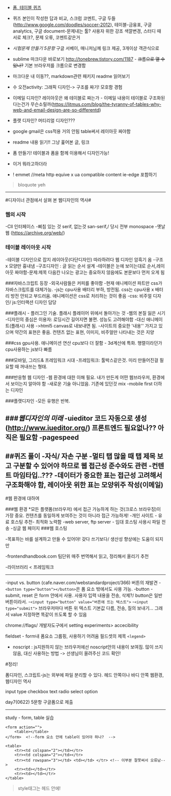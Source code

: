 - [폼, 테이블 퀴즈](http://goo.gl/forms/gPiIY9doSMXeroK52)

- 퀴즈 본인이 작성한 답과 비교, 스크럼 코멘트, 구글 두들 (http://www.google.com/doodles/soccer-2012), 테이블-금융표, 구글 analytics, 구글 document-문제내는 툴? 사용자 위한 강조 색깔변경, 스터디 때 서로 체크?, 문제 오류, 코멘트같은거

- *시험문제 만들기 5문항*  구글 서베이, 매니저님께 링크 제공, 3개이상 객관식으로

- sublime 마크다운 바로보기 http://tonebrew.tistory.com/1187 - ~~크롬으로 열 수 있나?~~ 기본 브라우저를 크롬으로 변경함  
- 마크다운 내 이동??, markdown관련 패키지 readme 읽어보기

- 수 오전activity: 그래픽 디자인-> 구조를 짜기! 모호함 경험

- 이메일 디자인? 레이아웃은 왜 테이블로 짜는가 - 이메일 내용이 테이블로 구조화된다는건가 무슨소릴까(https://litmus.com/blog/the-tyranny-of-tables-why-web-and-email-design-are-so-differentd)

- 플랫 디자인? 머티리얼 디자인???

- google gmail은 css적용 거의 안됨 table써서 레이아웃 짜야함
- readme 내용 읽기!! 그냥 훑어본 글, 링크
- 폼 만들기! 테이블과 폼을 함께 이용해서 디자인가능! [](http://www.uwec.edu/help/Acrobat9/Images/dialog/submit-form.gif)
[](http://www.uwec.edu/help/Acrobat9/for-submit.htm)
- [](http://forms.stefcameron.com/2008/08/28/submitting-form-data-by-email/) 이거 뭐라고하더라
- ! emmet //meta http equive x ua compatible content ie-edge 포함하기
> bloquote
> yeh


----------

#디자이너 관점에서 살펴 본 웹디자인의 역사#

### 웹의 시작
-ClI 인터페이스 
-삐침 있는 것 serif, 없는것 san-serif,/ 당시 전부 monospace
-옛날 웹 (https://archive.org/web/)

### 테이블 레이아웃 시작
-테이블 디자인으로 잡지 레이아웃(다단디자인) 따라하려다 웹 디자인 암흑기 옴
-구조x 모양만 흉내냄
-구조디자인 : 글 읽는 순서 설계 
-테이블은 눈에 보이는대로 순서,레이아웃 짜야함-문제:제목 다음칸 나오는 광고는 중요하지 않음에도 본문보다 먼저 오게 됨

###자바스크립트 등장
-외국사람들은 커피를 좋아함
-현재 애니메이션 파트만 css가 자바스크립트를 대체가능. 
-js는 cpu사용 배터리 부하, 방전됨. css는 cpu사용 x 배터리 방전 안되고 부드러움. 애니메이션은 css로 처리하는 것이 좋음
-css: 비주얼 디자인/ js:인터랙션 디자인 담당

###플래시 - 플러그인 기술. 플래시 플레이어 위에서 돌아가는 것
-웹의 본질 잃은 시기
-디자인의 중심은 이용자: 로딩시간 길어지면 불편. 성능도 고려해야함
-대신 애니메이트(플래시) 사용 ->html5 canvas로 내보내면 됨.
-사이트의 중요한 '내용'' 가지고 있으며 약간의 표현은 좋음. 컨텐츠 없는 표현, 이미지, 비주얼만 나타내는 것은 지양

###css
gpu사용. 애니메이션 연산 cpu보다 더 잘함 - 3d계산에 특화. 행렬이라던가
cpu사용하는 js보다 빠름

###모바일, 그리드& 프레임워크 시대
-프레임워크: 툴박스같은것. 미리 만들어진걸 필요할 때 꺼내쓰는 형태. 

###반응형 웹 디자인
-웹 환경에 대한 이해 필요. 내가 만든게 어떤 웹브라우저, 환경에서 보이는지 알아야 함
-새로운 기술 아니었음. 기존에 있던것 mix 
-mobile first 더하는 디자인

###플랫디자인
-모든 유행은 반복. 

###*웹디자인의 미래*
-uieditor 코드 자동으로 생성(http://www.iueditor.org/) 프론트엔드 필요없나?? 아직은 필요함
-pagespeed
----
##퀴즈 풀이
-자식/ 자손 구분
-멀티 탭 많을 때 탭 제목 보고 구분할 수 있어야 하므로 웹 접근성 준수와도 관련
-컨텐트 마임타입..???
-데이터가 중요한 표는 접근성 고려해서 구조화해야 함, 레이아웃 위한 표는 모양위주 작성(이메일)
----

#웹 환경에 대하여

###웹 환경
*모든 플랫폼(브라우저) 에서 접근 가능하게 하는 것(크로스 브라우징)이 가장 중요. 컨텐츠를 동일하게 보여주는 것이 아니라 접근 가능하게!
-개인 사이트 - 유료 호스팅 추천- 최적화 노력함
-web server, ftp server - 임대 호스팅 사용시 파일 전송
-싱글 웹 페이지
###웹 호스팅

-목표하는 바를 설계하고 만들 수 있어야! 갖다 쓰기보다/ 생산성 향상에는 도움이 되지만

-frontendhandbook.com 팀단위 매주 번역해서 읽고, 정리해서 올리기 추천

-라이브러리 < 프레임워크 

----------------------------


-input vs. button (cafe.naver.com/webstandardproject/366) 버튼의 재발견
-`<button type="button"></button>`은 폼 요소 밖에서도 사용 가능.
-button - submit, reset 은 form 안에서 사용. 사용자 입력 내용을 전송, 삭제?/ button은 일반버튼이라서.
-`<input type="button" value="버튼에 뜨는 텍스트">`
-`<input type="submit">` 브라우저마다 버튼 위  텍스트 기본값 다름, 전송, 질의 보내기... 그래서 value 지정하면 똑같이 뜨도록 할 수 있음


chrome://flags/
개발자도구에서 setting experiments> accecibility


fieldset - form내 폼요소 그룹핑, 사용하기 어려움
 필드셋의 제목 `<legend>`

- noscript : js지원하지 않는 브라우저에선 noscript안의 내용이 보여짐. 많이 쓰지 않음, 대신 사용하는 방법 -> 선생님이 올려주신 코드 확인!

#정리!

폼디자인, 스크립트-js는 외부에 파일 분리할 수 있다. 헤드 안쪽이나 바디 안쪽
웹환경, 웹디자인 역사

input type
    checkbox
    text
    radio
select
    option

day7(0622) 5문항 구글폼으로 제출

------------------
study - form, table 실습
```
<form action="">
    <table></table>
</form>  <!--form 요소 안에 table이 있어야 하나?  -->
```

```
<table>
    <tr><td colspan="2"></td></tr>
    <tr><td colspan="2"></td></tr>
    <tr><td rowspan="3"></td> <td></td> </tr> <!-- 이부분 잘못써서 오류남-->
    <tr><td></td></tr>
    <tr><td></td></tr>
</table>
```

>style태그는 헤드 안에!